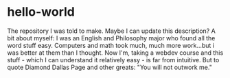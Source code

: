 # hello-world
The repository I was told to make. Maybe I can update this description?
A bit about myself: I was an English and Philosophy major who found all the word stuff easy. Computers and math took much, much more work...but i was better at them than I thought. Now I'm, taking a webdev course and this stuff - which I can understand it relatively easy - is far from intuitive. But to quote Diamond Dallas Page and other greats: "You will not outwork me." 
